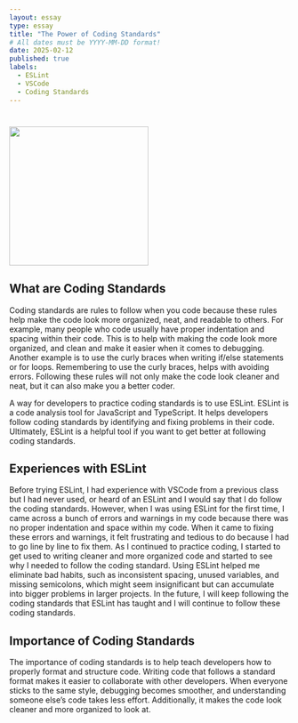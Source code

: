 ```yaml
---
layout: essay
type: essay
title: "The Power of Coding Standards" 
# All dates must be YYYY-MM-DD format!
date: 2025-02-12
published: true
labels:
  - ESLint
  - VSCode
  - Coding Standards
---
```


# <img width="250px"  src="/img/" >

## What are Coding Standards
Coding standards are rules to follow when you code because these rules help make the code look more organized, neat, and readable to others. For example, many people who code usually have proper indentation and spacing within their code. This is to help with making the code look more organized, and clean and make it easier when it comes to debugging. Another example is to use the curly braces when writing if/else statements or for loops. Remembering to use the curly braces, helps with avoiding errors. Following these rules will not only make the code look cleaner and neat, but it can also make you a better coder. 

A way for developers to practice coding standards is to use ESLint. ESLint is a code analysis tool for JavaScript and TypeScript. It helps developers follow coding standards by identifying and fixing problems in their code. Ultimately, ESLint is a helpful tool if you want to get better at following coding standards.

## Experiences with ESLint
Before trying ESLint, I had experience with VSCode from a previous class but I had never used, or heard of an ESLint and I would say that I do follow the coding standards. However, when I was using ESLint for the first time, I came across a bunch of errors and warnings in my code because there was no proper indentation and space within my code. When it came to fixing these errors and warnings, it felt frustrating and tedious to do because I had to go line by line to fix them. As I continued to practice coding, I started to get used to writing cleaner and more organized code and started to see why I needed to follow the coding standard. Using ESLint helped me eliminate bad habits, such as inconsistent spacing, unused variables, and missing semicolons, which might seem insignificant but can accumulate into bigger problems in larger projects. In the future, I will keep following the coding standards that ESLint has taught and I will continue to follow these coding standards.

## Importance of Coding Standards
The importance of coding standards is to help teach developers how to properly format and structure code. Writing code that follows a standard format makes it easier to collaborate with other developers. When everyone sticks to the same style, debugging becomes smoother, and understanding someone else’s code takes less effort. Additionally, it makes the code look cleaner and more organized to look at. 

